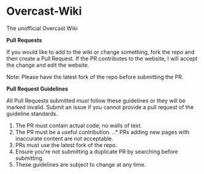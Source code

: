 Overcast-Wiki
=============

The unofficial Overcast Wiki 


**Pull Requests**

If you would like to add to the wiki or change something, fork the repo and then create a Pull Request. 
If the PR contributes to the website, I will accept the change and edit the website. 

Note: Please have the latest fork of the repo before submitting the PR. 

**Pull Request Guidelines**

All Pull Requests submitted *must* follow these guidelines or they will be marked invalid. Submit an issue if you cannot provide a pull request of the guideline standards.

1. The PR must contain actual code; no walls of text.
2. The PR must be a useful contribution.
..* PRs adding new pages with inaccurate content are not acceptable.
3. PRs must use the latest fork of the repo.
4. Ensure you're not submitting a duplicate PR by searching before submitting.
5. These guidelines are subject to change at any time.